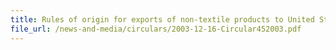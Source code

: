 ```yaml
---
title: Rules of origin for exports of non-textile products to United States-Singapore Free Trade Agreement
file_url: /news-and-media/circulars/2003-12-16-Circular452003.pdf
---
```

